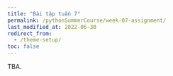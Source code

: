 ```yaml
---
title: "Bài tập tuần 7"
permalink: /pythonSummerCourse/week-07-assignment/
last_modified_at: 2022-06-30
redirect_from:
  - /theme-setup/
toc: false
---
```


TBA.
